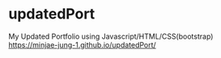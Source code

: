 # updatedPort
My Updated Portfolio using Javascript/HTML/CSS(bootstrap) 
https://minjae-jung-1.github.io/updatedPort/
